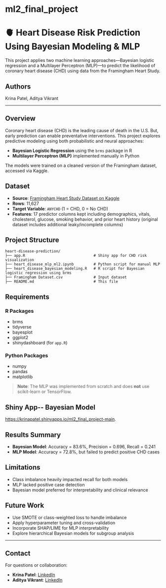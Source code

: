 # ml2_final_project

# 🫀 Heart Disease Risk Prediction Using Bayesian Modeling & MLP

This project applies two machine learning approaches—Bayesian logistic regression and a Multilayer Perceptron (MLP)—to predict the likelihood of coronary heart disease (CHD) using data from the Framingham Heart Study.

## Authors
Krina Patel, Aditya Vikrant  

---

## Overview
Coronary heart disease (CHD) is the leading cause of death in the U.S. But, early prediction can enable preventative interventions. This project explores predictive modeling using both probabilistic and neural approaches:

- **Bayesian Logistic Regression** using the `brms` package in R
- **Multilayer Perceptron (MLP)** implemented manually in Python

The models were trained on a cleaned version of the Framingham dataset, accessed via Kaggle.

## Dataset
- **Source**: [Framingham Heart Study Dataset on Kaggle](https://www.kaggle.com/datasets/shreyjain601/framingham-heart-study)
- **Rows**: 11,627
- **Target Variable**: `ANYCHD` (1 = CHD, 0 = No CHD)
- **Features**: 17 predictor columns kept including demographics, vitals, cholesterol, glucose, smoking behavior, and prior heart history (original dataset includes additional leaky/incomplete columns)

## Project Structure
```
heart-disease-prediction/
├── app.R                               # Shiny app for CHD risk visualization
├── heart_disease_mlp_ml2.ipynb         # Python script for manual MLP
├── heart_disease_bayesian_modeling.R   # R script for Bayesian logistic regression using brms
├── Framingham Dataset.csv              # Input dataset
├── README.md                           # This file
```

## Requirements
### R Packages
- brms
- tidyverse
- bayesplot
- ggplot2
- shinydashboard (for `app.R`)

### Python Packages
- numpy
- pandas
- matplotlib

> **Note**: The MLP was implemented from scratch and does **not** use scikit-learn or TensorFlow.

## Shiny App-- Bayesian Model 
https://krinapatel.shinyapps.io/ml2_final_project-main. 


## Results Summary
- **Bayesian Model**: Accuracy = 83.6%, Precision = 0.696, Recall = 0.241
- **MLP Model**: Accuracy = 72.8%, but failed to predict positive CHD cases

## Limitations
- Class imbalance heavily impacted recall for both models
- MLP lacked positive case detection
- Bayesian model preferred for interpretability and clinical relevance

## Future Work
- Use SMOTE or class-weighted loss to handle imbalance
- Apply hyperparameter tuning and cross-validation
- Incorporate SHAP/LIME for MLP interpretability
- Explore hierarchical Bayesian models for subgroup analysis

---

## Contact
For questions or collaboration:
- **Krina Patel**: [LinkedIn](https://www.linkedin.com/in/patelkrina100)
- **Aditya Vikrant**: [LinkedIn](#)

